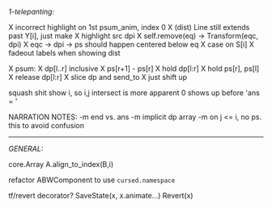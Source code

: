 *1-telepanting:*

X incorrect highlight on 1st psum_anim, index 0
X (dist) Line still extends past Y[i], just make 
X highlight src dpi
X self.remove(eq) -> Transform(eqc, dpi)
X eqc -> dpi -> ps should happen centered below eq
X case on S[i]
X fadeout labels when showing dist

X psum:
X dp[l..r] inclusive
X ps[r+1] - ps[r]
X hold dp[l:r]
X hold ps[r], ps[l]
X release dp[l:r]
X slice dp and send_to
X just shift up


squash shit
show i, so i,j intersect is more apparent
0 shows up before 'ans = '


NARRATION NOTES:
-m end vs. ans
-m implicit dp array
-m on j <= i, no ps. this to avoid confusion

--------------------------------------------
*GENERAL:*

core.Array
A.align_to_index(B,i)

refactor ABWComponent to use `cursed.namespace`

tf/revert decorator? 
SaveState(x, x.animate...)
Revert(x)